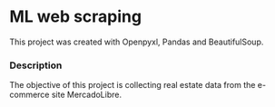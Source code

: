 # ML web scraping
This project was created with Openpyxl, Pandas and BeautifulSoup.

### Description
The objective of this project is collecting real estate data from the e-commerce site MercadoLibre.